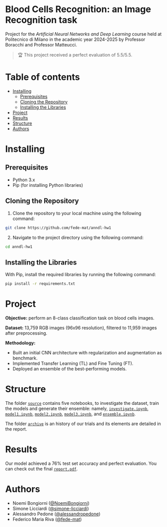 <!-- omit form toc -->
# Blood Cells Recognition: an Image Recognition task

Project for the _Artificial Neural Networks and Deep Learning_ course held at Politecnico di Milano in the academic year 2024-2025 by Professor Boracchi and Professor Matteucci.

> 🏆 This project received a perfect evaluation of 5.5/5.5. 

<!-- omit from toc -->
# Table of contents

- [Installing](#installing)
  - [Prerequisites](#prerequisites)
  - [Cloning the Repository](#cloning-the-repository)
  - [Installing the Libraries](#installing-the-libraries)
- [Project](#project)
- [Results](#results)
- [Structure](#structure)
- [Authors](#authors)

# Installing

## Prerequisites

- Python 3.x
- Pip (for installing Python libraries)

## Cloning the Repository

1. Clone the repository to your local machine using the following command:
```bash
git clone https://github.com/fede-mat/anndl-hw1
```

2. Navigate to the project directory using the following command:
```bash
cd anndl-hw1
```

## Installing the Libraries

With Pip, install the required libraries by running the following command:
```bash
pip install -r requirements.txt
```

# Project

**Objective:** perform an 8-class classification task on blood cells images.

**Dataset:** 13,759 RGB images (96x96 resolution), filtered to 11,959 images after preprocessing.

**Methodology:** 
  - Built an initial CNN architecture with regularization and augmentation as benchmark.
  - Implemented Transfer Learning (TL) and Fine Tuning (FT).
  - Deployed an ensemble of the best-performing models.

# Structure

The folder [`source`](./source/) contains five notebooks, to investigate the dataset, train the models and generate their ensemble: namely, [`investigate.ipynb`](./source/investigate.ipynb), [`model1.ipynb`](./source/model1.ipynb), [`model2.ipynb`](./source/model2.ipynb), [`model3.ipynb`](./source/model3.ipynb), and [`ensemble.ipynb`](./source/ensemble.ipynb).

The folder [`archive`](./archive/) is an history of our trials and its elements are detailed in the report.

# Results

Our model achieved a 76% test set accuracy and perfect evaluation.
You can check out the final [`report.pdf`](./report/report.pdf). 

# Authors

- Noemi Bongiorni ([@NoemiBongiorni](https://github.com/NoemiBongiorni))
- Simone Licciardi ([@simone-licciardi](https://github.com/simone-licciardi))
- Alessandro Pedone ([@alessandropedone](https://github.com/alessandropedone))
- Federico Maria Riva ([@fede-mat](https://github.com/fede-mat))